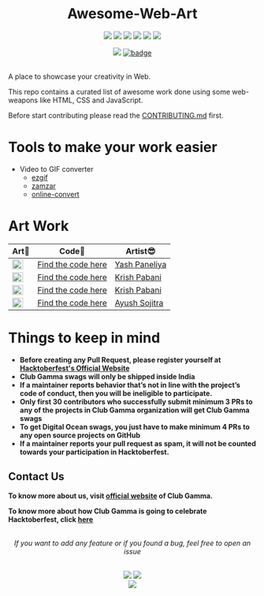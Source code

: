 <h1 align="center">Awesome-Web-Art</h1>
<div align="center">  
<a href="https://github.com/clubgamma/Awesome-Web-Art/stargazers"><img src="https://img.shields.io/github/stars/clubgamma/Awesome-Web-Art?style=flat"/></a>
<a href="https://github.com/clubgamma/Awesome-Web-Art/network/members"><img src="https://img.shields.io/github/forks/clubgamma/Awesome-Web-Art?style=flat"/></a>
<a href="https://github.com/clubgamma/Awesome-Web-Art/pulls"><img src="https://img.shields.io/github/issues-pr/clubgamma/Awesome-Web-Art?style=flat?color=yellow"/></a>
<a href="https://github.com/clubgamma/Awesome-Web-Art/issues"><img src="https://img.shields.io/github/issues/clubgamma/Awesome-Web-Art?style=flat"/></a>
<a href="https://github.com/clubgamma/Awesome-Web-Art/graphs/contributors"><img src="https://img.shields.io/github/contributors/clubgamma/Awesome-Web-Art?color=orange"/></a>
<a href="https://github.com/clubgamma/Awesome-Flutter-Art/blob/master/LICENSE"><img src="https://img.shields.io/github/license/clubgamma/Awesome-Web-Art?color=1abc9c"/></a>
<br>
  
[![](https://img.shields.io/badge/Club_Gamma-Code_of_conduct-%23FF0000.svg?&style=flat&logoColor=white&color=red)](https://clubgamma.github.io/code-of-conduct/)
[![badge](https://img.shields.io/endpoint?url=https://gist.githubusercontent.com/rudrabarad/5f367b75ae6ff53bb868f3d56567b1df/raw/discord.json)](https://discord.gg/kjnp6wU)
<br><br>
</div>

A place to showcase your creativity in Web.

This repo contains a curated list of awesome work done using some web-weapons like HTML, CSS and JavaScript.

Before start contributing please read the [CONTRIBUTING.md](https://github.com/clubgamma/Awesome-Web-Art/blob/master/CONTRIBUTING.md) first.

# Tools to make your work easier

  - Video to GIF converter
    - [ezgif](https://ezgif.com/video-to-gif)
    - [zamzar](https://www.zamzar.com/convert/mp4-to-gif/)
    - [online-convert](https://image.online-convert.com/convert/mp4-to-gif)

# Art Work

| Art💖 | Code📃 | Artist😎 |
|---|---|---|
| <img src="https://github.com/clubgamma/Awesome-Web-Art/blob/master/yashpaneliya/developer.gif" width=80% height=70%> | [Find the code here](https://github.com/clubgamma/Awesome-Web-Art/tree/master/yashpaneliya) | [Yash Paneliya](https://github.com/yashpaneliya) |
| <img src="https://user-images.githubusercontent.com/58872848/94771184-475a9180-03d4-11eb-8aa8-6b0c167fc4c9.jpg" width=80% height=70%> | [Find the code here](https://github.com/krish-pabani/Awesome-Web-Art/blob/master/krish-pabani/animation4.html) | [Krish Pabani](https://github.com/krish-pabani) |
| <img src="https://user-images.githubusercontent.com/58872848/94772145-9dc8cf80-03d6-11eb-90fc-8c3507ce5d42.gif" width=80% height=70%> | [Find the code here](https://github.com/krish-pabani/Awesome-Web-Art/blob/master/krish-pabani/animation1.html) | [Krish Pabani](https://github.com/krish-pabani) |
| <img src="https://user-images.githubusercontent.com/63587007/94774663-fe0e4000-03db-11eb-87bc-c1c10b0c593d.gif" width=80% height=70%> | [Find the code here](https://github.com/AyushSojitra/Awesome-Web-Art/blob/master/AyushSojitra/Share_button.html) | [Ayush Sojitra](https://github.com/AyushSojitra) |

# Things to keep in mind

  - **Before creating any Pull Request, please register yourself at [Hacktoberfest's Official Website](https://hacktoberfest.digitalocean.com/)**
  - **Club Gamma swags will only be shipped inside India**
  - **If a maintainer reports behavior that’s not in line with the project’s code of conduct, then you will be ineligible to participate.**
  - **Only first 30 contributors who successfully submit minimum 3 PRs to any of the projects in Club Gamma organization will get Club Gamma swags**
  - **To get Digital Ocean swags, you just have to make minimum 4 PRs to any open source projects on GitHub**
  - **If a maintainer reports your pull request as spam, it will not be counted towards your participation in Hacktoberfest.**
  
## Contact Us

**To know more about us, visit [official website](https://clubgamma.github.io/) of Club Gamma.**

**To know more about how Club Gamma is going to celebrate Hacktoberfest, click [here](https://clubgamma.github.io/hacktoberfest/)**

<br>
<div align="center">  
<i>If you want to add any feature or if you found a bug, feel free to open an issue</i><br><br>

![](https://img.shields.io/badge/Star-If_Liked-%23FF0000.svg?&style=flat&logoColor=white&color=white)
![](https://img.shields.io/badge/Fork-If_you_found_interesting-%23FF0000.svg?&style=flat&logoColor=white&color=white)<br>
<a href="https://github.com/clubgamma/Awesome-Web-Art/issues/new"><img src="https://img.shields.io/badge/Query-Ask_Us_Anything-blue"/></a><br>
<br>
</div>
